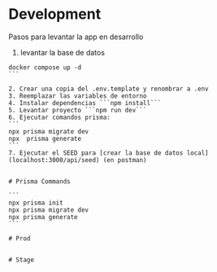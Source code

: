 # Development

Pasos para levantar la app en desarrollo

1. levantar la base de datos

````
docker compose up -d
```

2. Crear una copia del .env.template y renombrar a .env
3. Reemplazar las variables de entorno
4. Instalar dependencias ```npm install```
5. Levantar proyecto ```npm run dev```
6. Ejecutar comandos prisma:
```
npx prisma migrate dev
npx  prisma generate
```
7. Ejecutar el SEED para [crear la base de datos local](localhost:3000/api/seed) (en postman)


# Prisma Commands

```
npx prisma init
npx prisma migrate dev
npx prisma generate
```

# Prod


# Stage
````

